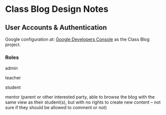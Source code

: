 # Class Blog Design Notes

## User Accounts & Authentication

Google configuration at: [Google Developers Console][UAA.1] as the Class Blog project.

### Roles

admin

teacher

student

mentor (parent or other interested party, able to browse the blog with the same view as their student(s), but with no rights to create new content – not sure if they should be allowed to comment or not)

[UAA.1]: https://console.developers.google.com
